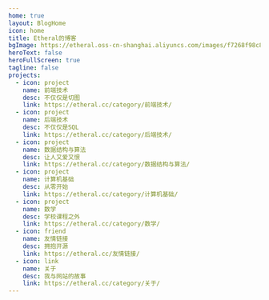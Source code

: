 ```yaml
---
home: true
layout: BlogHome
icon: home
title: Etheral的博客
bgImage: https://etheral.oss-cn-shanghai.aliyuncs.com/images/f7268f98c8a549b4866e94541f2a5186.png
heroText: false
heroFullScreen: true
tagline: false
projects:
  - icon: project
    name: 前端技术
    desc: 不仅仅是切图
    link: https://etheral.cc/category/前端技术/
  - icon: project
    name: 后端技术
    desc: 不仅仅是SQL
    link: https://etheral.cc/category/后端技术/
  - icon: project
    name: 数据结构与算法
    desc: 让人又爱又恨
    link: https://etheral.cc/category/数据结构与算法/
  - icon: project
    name: 计算机基础
    desc: 从零开始
    link: https://etheral.cc/category/计算机基础/
  - icon: project
    name: 数学
    desc: 学校课程之外
    link: https://etheral.cc/category/数学/
  - icon: friend
    name: 友情链接
    desc: 拥抱开源
    link: https://etheral.cc/友情链接/
  - icon: link
    name: 关于
    desc: 我与网站的故事
    link: https://etheral.cc/category/关于/
---
```

